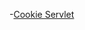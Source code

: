 -[Cookie Servlet](https://github.com/grishmabhandare/java-programs-/blob/main/6b_CookieServlet/Cookiee.jpg)


